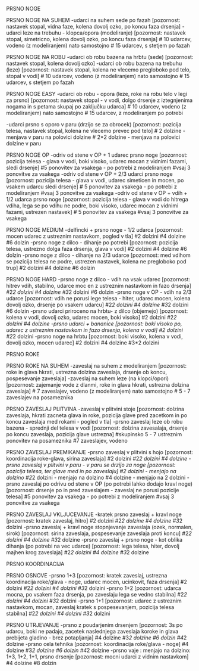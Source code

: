 PRSNO NOGE

PRSNO NOGE NA SUHEM
-udarci na suhem sede po fazah [pozornost: nastavek stopal, vidna faze, kolena dovolj ozko, po koncu faza drsenja]
-udarci leze na trebuhu - klopca/opora (modeliranje) [pozornost: nastavek stopal, simetricno, kolena dovolj ozko, po koncu faza drsenja] 
	# 10 udarcev, vodeno (z modeliranjem) nato samostojno
	# 15 udarcev, s stetjem po fazah

PRSNO NOGE NA ROBU
-udarci ob robu bazena na hrbtu (sede) [pozornost: nastavek stopal, kolena dovolj ozko]
-udarci ob robu bazena na trebuhu (leze) [pozornost: nastavek stopal, kolena ne vlecemo pregloboko pod telo, stopal v vodi]
	# 10 udarcev, vodeno (z modeliranjem) nato samostojno
	# 15 udarcev, s stetjem po fazah

PRSNO NOGE EASY
-udarci ob robu - opora (leze, roke na robu telo v legi za prsno) [pozornost: nastavek stopal - v vodi, dolgo drsenje z iztegnjenima nogama in s petama skupaj po zaključku udarca]
	# 10 udarcev, vodeno (z modeliranjem) nato samostojno
	# 15 udarcev, z modeliranjem po potrebi

-udarci prsno s oporo v paru (drzijo se za obrocek) [pozornost: pozicija telesa, nastavek stopal, kolena ne vlecemo prevec pod telo]
	# 2 dolzine - menjava v paru na polovici dolzine
	# 2*2 dolzine - menjava na polovici dolzine v paru

PRSNO NOGE OP
-odriv od stene v OP + 1 udarec prsno noge [pozornost: pozicija telesa - glava v vodi, boki visoko, udarec mocan z vidnimi fazami, sledi drsenje]
	#5 ponovitev za vsakega - po potrebi z modeliranjem
	#vsaj 3 ponovitve za vsakega
-odriv od stene v OP + 2/3 udarci prsno noge [pozornost: pozicija telesa - glava v vodi, udarec simeticen in mocen,  po vsakem udarcu sledi drsenje]
	# 5 ponovitev za vsakega - po potrebi z modeliranjem
	#vsaj 3 ponovitve za vsakega
-odriv od stene v OP + vdih + 1/2 udarca prsno noge [pozornost: pozicija telesa - glava v vodi do hitrega vdiha, lega se po vdihu ne podre, boki visoko, udarec mocan z vidnimi fazami, ustrezen nastavek]
	# 5 ponovitev za vsakega
	#vsaj 3 ponovitve za vsakega

PRSNO NOGE MEDIUM
-delfincki + prsno noge - 1/2 udarca [pozornost: mocen udarec z ustreznim nastavkom, pogled v tla]
	#2 dolzini
	#4 dolzine
	#6 dolzin
-prsno noge z dilco - dihanje po potrebi [pozornost: pozicija telesa, ustrezno dolga faza drsenja, glava v vodi]
	#2 dolzini
	#4 dolzine
	#6 dolzin
-prsno noge z dilco - dihanje na 2/3 udarce [pozornost: med vdihom se pozicija telesa ne podre, ustrezen nastavek, kolena ne pregloboko pod trup] 
	#2 dolzini
	#4 dolzine
	#6 dolzin

PRSNO NOGE HARD
-prsno noge z dilco - vdih na vsak udarec [pozornost: hitrev vdih, stabilno, udarce moc en z ustreznim nastavkom in fazo drsenja]
	#2*2 dolzini
	#4 dolzine
	#3*2 dolzini
	#6 dolzin
-prsno noge v OP - vdih na 2/3 udarce [pozornost: vdih ne porusi lege telesa - hiter, udarec mocen, kolena dovolj ozko, drsenje po vsakem udarcu]
	#2*2 dolzini
	#4 dolzine
	#3*2 dolzini
	#6 dolzin
-prsno udarci priroceno na hrbtu- z dilco (objemejo) [pozornost: kolena v vodi, dovolj ozko, udarec mocen, boki visoko]
	#2 dolzini
	#2*2 dolzini
	#4 dolzine
-prsno udarci + bananice [pozornost: boki visoko po, udarec z ustreznim nastavkom in fazo drsenja, kolena v vodi]
	#2 dolzini
	#2*2 dolzini
-prsno noge na hrbtu [pozornost: boki visoko, kolena v vodi, dovolj ozko, mocen udarec]
	#2 dolzini
	#4 dolzine
	#3*2 dolzini


PRSNO ROKE

PRSNO ROKE NA SUHEM
-zaveslaj na suhem z modeliranjem [pozornost: roke in glava hkrati, ustrezna dolzina zaveslaja, drsenje ob koncu, pospesevanje zaveslaja]
-zaveslaj na suhem leze (na klopci/opori) [pozornost: zajemanje vode z dlanmi, roke in glava hkrati, ustrezna dolzina zaveslaja]
	# 7 zaveslajev, vodeno (z modeliranjem) nato samostojno
	# 5 - 7 zaveslajev na posameznika

PRSNO ZAVESLAJ PLITVINA
-zaveslaj v plitvini stoje [pozornost: dolzina zaveslaja, hkrati zacneta glava in roke, pozicija glave pred zacetkom in po koncu zaveslaja med rokami - pogled v tla]
-prsno zaveslaj leze ob robu bazena - sprednji del telesa v vodi [pozornost: dolzina zavesalaja, drsenje po koncu zaveslaja, pozicija glave ustrezna]
	#skupinsko 5 - 7 ustreznim ponovitev na posameznika
	#7 zaveslajev, vodeno

PRSNO ZAVESLAJ PREMIKANJE
-prsno zaveslaj v plitvini s hojo [pozornost: koordinacija roke-glava, sirina zaveslaja]
	#2 dolzini
	#2*2 dolzini
	#4 dolzine
-prsno zaveslaj v plitvini v paru - v paru se drzijo za noge [pozornost: pozicija telesa, ter glave med in po zaveslaju]
	#2 dolzini - menjajo na dolzino
	#2*2 dolzini - menjajo na dolzino
	#4 dolzine - menjajo na 2 dolzini
-prsno zaveslaj po odrivu od stene v OP (po potrebi lahko dodajo kravl noge) [pozornost: drsenje po in pred zaveslajem - zaveslaj ne porusi pozicije telesa]
	#5 ponovitev za vsakega - po potrebi z modeliranjem
	#vsaj 3 ponovitve za vsakega

PRSNO ZAVESLAJ VKLJUCEVANJE
-kratek prsno zaveslaj + kravl noge [pozornost: kratek zaveslaj, hitro]
	#2 dolzini
	#2*2 dolzine
	#4 dolzine
	#3*2 dolzini
-prsno zaveslaj + kravl noge stopnjevanje zaveslaja (ozek, normalen, sirok) [pozornost: sirina zaveslaja, pospesevanje zaveslaja proti koncu]
	#2*2 dolzini
	#4 dolzine
	#3*2 dolzine
-prsno zaveslaj + prsno noge - kot oblika dihanja (po potrebi na vec udarce) [pozornost: lega telesa, hiter, dovolj majhen krog zaveslaja]
	#2*2 dolzini
	#4 dolzine
	#3*2 dolzine


PRSNO KOORDINACIJA

PRSNO OSNOVE
-prsno 1+3 [pozornost: kratek zaveslaj, ustrezna koordinacija roke/glava - noge, udarec mocen, ucinkovit, faza drsenja]
	#2 dolzini
	#2*2 dolzini
	#4 dolzini
	#3*2 dolzini
-prsno 1+2 [pozornost: udarca mocna, po vsakem faza drsenja, po zaveslaju lega se vedno stabilna]
	#2*2 dolzini
	#4 dolzini
	#3*2 dolzini
-prsno 1+1 [pozornost: udarec z ustreznim nastavkom, mocan, zaveslaj kratek s pospesevanjem, pozicija telesa stabilna]
	#2*2 dolzini
	#4 dolzini
	#3*2 dolzini

PRSNO UTRJEVANJE
-prsno z poudarjenim drsenjem [pozornost: 3s po udarcu, boki ne padajo, zacetek naslednjega zaveslaja koroke in glava prebijeta gladino - brez potapljanja]
	#4 dolzine
	#3*2 dolzine
	#6 dolzin
	#4*2 dolzine
-prsno cela tehnika [pozornost: koordinacija roke/glava - noge]
	#4 dolzine
	#3*2 dolzine
	#6 dolzin
	#4*2 dolzine
-prsno vaje : menjajo na dolzino: 1+3, 1+2, 1+1, prsno drsenje [pozornost: mocni udarci z vidnim nastavkom]
	#4 dolzine
	#8 dolzin